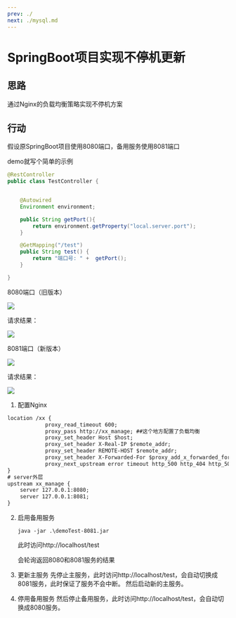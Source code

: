 ```yaml
---
prev: ./
next: ./mysql.md
---
```


# SpringBoot项目实现不停机更新

## 思路
通过Nginx的负载均衡策略实现不停机方案


## 行动

假设原SpringBoot项目使用8080端口，备用服务使用8081端口

demo就写个简单的示例

```java
@RestController
public class TestController {


    @Autowired
    Environment environment;

    public String getPort(){
        return environment.getProperty("local.server.port");
    }

    @GetMapping("/test")
    public String test() {
        return "端口号: " +  getPort();
    }

}
```

8080端口（旧版本）

![](https://img.woodli.io/img/202309042006638.png)

请求结果：

![](https://img.woodli.io/img/202309042010924.png)

8081端口（新版本）

![](https://img.woodli.io/img/202309042010802.png)

请求结果：

![](https://img.woodli.io/img/202309042009451.png)

1. 配置Nginx


```xml
location /xx {
            proxy_read_timeout 600;
            proxy_pass http://xx_manage; ##这个地方配置了负载均衡
            proxy_set_header Host $host;
            proxy_set_header X-Real-IP $remote_addr;
            proxy_set_header REMOTE-HOST $remote_addr;
            proxy_set_header X-Forwarded-For $proxy_add_x_forwarded_for;
            proxy_next_upstream error timeout http_500 http_404 http_502 http_503  non_idempotent;
}
# server外层
upstream xx_manage {
    server 127.0.0.1:8080;
    server 127.0.0.1:8081;
}
```
2. 启用备用服务

   ```shell
   java -jar .\demoTest-8081.jar
   ```

   此时访问http://localhost/test

   会轮询返回8080和8081服务的结果


3. 更新主服务
    先停止主服务，此时访问http://localhost/test，会自动切换成8081服务，此时保证了服务不会中断。
    然后启动新的主服务。
4. 停用备用服务
    然后停止备用服务，此时访问http://localhost/test，会自动切换成8080服务。
